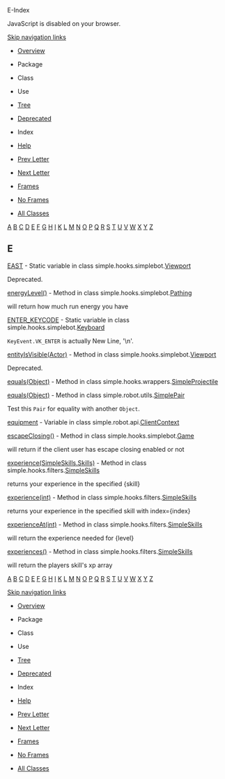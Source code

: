 E-Index   <!-- try { if (location.href.indexOf('is-external=true') == -1) { parent.document.title="E-Index"; } } catch(err) { } //-->

JavaScript is disabled on your browser.

[Skip navigation links](#skip.navbar.top "Skip navigation links")

*   [Overview](../overview-summary.html)
*   Package
*   Class
*   Use
*   [Tree](../overview-tree.html)
*   [Deprecated](../deprecated-list.html)
*   Index
*   [Help](../help-doc.html)

*   [Prev Letter](index-4.html)
*   [Next Letter](index-6.html)

*   [Frames](../index.html?index-files/index-5.html)
*   [No Frames](index-5.html)

*   [All Classes](../allclasses-noframe.html)

<!-- allClassesLink = document.getElementById("allclasses\_navbar\_top"); if(window==top) { allClassesLink.style.display = "block"; } else { allClassesLink.style.display = "none"; } //-->

[A](index-1.html) [B](index-2.html) [C](index-3.html) [D](index-4.html) [E](index-5.html) [F](index-6.html) [G](index-7.html) [H](index-8.html) [I](index-9.html) [K](index-10.html) [L](index-11.html) [M](index-12.html) [N](index-13.html) [O](index-14.html) [P](index-15.html) [Q](index-16.html) [R](index-17.html) [S](index-18.html) [T](index-19.html) [U](index-20.html) [V](index-21.html) [W](index-22.html) [X](index-23.html) [Y](index-24.html) [Z](index-25.html) 

E
-

[EAST](../simple/hooks/simplebot/Viewport.html#EAST) - Static variable in class simple.hooks.simplebot.[Viewport](../simple/hooks/simplebot/Viewport.html "class in simple.hooks.simplebot")

Deprecated.

[energyLevel()](../simple/hooks/simplebot/Pathing.html#energyLevel--) - Method in class simple.hooks.simplebot.[Pathing](../simple/hooks/simplebot/Pathing.html "class in simple.hooks.simplebot")

will return how much run energy you have

[ENTER\_KEYCODE](../simple/hooks/simplebot/Keyboard.html#ENTER_KEYCODE) - Static variable in class simple.hooks.simplebot.[Keyboard](../simple/hooks/simplebot/Keyboard.html "class in simple.hooks.simplebot")

`KeyEvent.VK_ENTER` is actually New Line, '\\n'.

[entityIsVisible(Actor)](../simple/hooks/simplebot/Viewport.html#entityIsVisible-net.runelite.api.Actor-) - Method in class simple.hooks.simplebot.[Viewport](../simple/hooks/simplebot/Viewport.html "class in simple.hooks.simplebot")

Deprecated.

[equals(Object)](../simple/hooks/wrappers/SimpleProjectile.html#equals-java.lang.Object-) - Method in class simple.hooks.wrappers.[SimpleProjectile](../simple/hooks/wrappers/SimpleProjectile.html "class in simple.hooks.wrappers")

[equals(Object)](../simple/robot/utils/SimplePair.html#equals-java.lang.Object-) - Method in class simple.robot.utils.[SimplePair](../simple/robot/utils/SimplePair.html "class in simple.robot.utils")

Test this `Pair` for equality with another `Object`.

[equipment](../simple/robot/api/ClientContext.html#equipment) - Variable in class simple.robot.api.[ClientContext](../simple/robot/api/ClientContext.html "class in simple.robot.api")

[escapeClosing()](../simple/hooks/simplebot/Game.html#escapeClosing--) - Method in class simple.hooks.simplebot.[Game](../simple/hooks/simplebot/Game.html "class in simple.hooks.simplebot")

will return if the client user has escape closing enabled or not

[experience(SimpleSkills.Skills)](../simple/hooks/filters/SimpleSkills.html#experience-simple.hooks.filters.SimpleSkills.Skills-) - Method in class simple.hooks.filters.[SimpleSkills](../simple/hooks/filters/SimpleSkills.html "class in simple.hooks.filters")

returns your experience in the specified {skill}

[experience(int)](../simple/hooks/filters/SimpleSkills.html#experience-int-) - Method in class simple.hooks.filters.[SimpleSkills](../simple/hooks/filters/SimpleSkills.html "class in simple.hooks.filters")

returns your experience in the specified skill with index={index}

[experienceAt(int)](../simple/hooks/filters/SimpleSkills.html#experienceAt-int-) - Method in class simple.hooks.filters.[SimpleSkills](../simple/hooks/filters/SimpleSkills.html "class in simple.hooks.filters")

will return the experience needed for {level}

[experiences()](../simple/hooks/filters/SimpleSkills.html#experiences--) - Method in class simple.hooks.filters.[SimpleSkills](../simple/hooks/filters/SimpleSkills.html "class in simple.hooks.filters")

will return the players skill's xp array

[A](index-1.html) [B](index-2.html) [C](index-3.html) [D](index-4.html) [E](index-5.html) [F](index-6.html) [G](index-7.html) [H](index-8.html) [I](index-9.html) [K](index-10.html) [L](index-11.html) [M](index-12.html) [N](index-13.html) [O](index-14.html) [P](index-15.html) [Q](index-16.html) [R](index-17.html) [S](index-18.html) [T](index-19.html) [U](index-20.html) [V](index-21.html) [W](index-22.html) [X](index-23.html) [Y](index-24.html) [Z](index-25.html) 

[Skip navigation links](#skip.navbar.bottom "Skip navigation links")

*   [Overview](../overview-summary.html)
*   Package
*   Class
*   Use
*   [Tree](../overview-tree.html)
*   [Deprecated](../deprecated-list.html)
*   Index
*   [Help](../help-doc.html)

*   [Prev Letter](index-4.html)
*   [Next Letter](index-6.html)

*   [Frames](../index.html?index-files/index-5.html)
*   [No Frames](index-5.html)

*   [All Classes](../allclasses-noframe.html)

<!-- allClassesLink = document.getElementById("allclasses\_navbar\_bottom"); if(window==top) { allClassesLink.style.display = "block"; } else { allClassesLink.style.display = "none"; } //-->